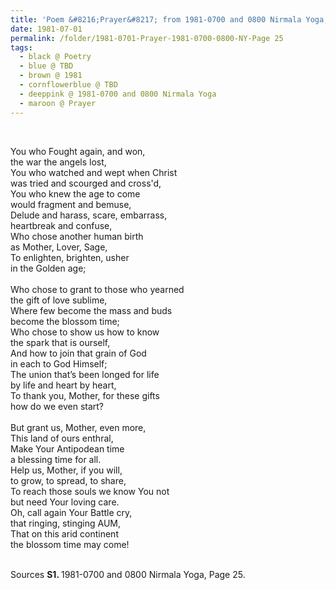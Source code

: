 ```yaml
---
title: 'Poem &#8216;Prayer&#8217; from 1981-0700 and 0800 Nirmala Yoga, Page 25'
date: 1981-07-01
permalink: /folder/1981-0701-Prayer-1981-0700-0800-NY-Page 25
tags:
  - black @ Poetry
  - blue @ TBD
  - brown @ 1981
  - cornflowerblue @ TBD
  - deeppink @ 1981-0700 and 0800 Nirmala Yoga
  - maroon @ Prayer
---
```


<br>

<p>
You who Fought again, and won,<br>
the war the angels lost,<br>
You who watched and wept when Christ<br>
was tried and scourged and cross'd,<br>
You who knew the age to come<br>
would fragment and bemuse,<br>
Delude and harass, scare, embarrass,<br>
heartbreak and confuse,<br>
Who chose another human birth<br>
as Mother, Lover, Sage,<br>
To enlighten, brighten, usher<br>
in the Golden age;<br>
<br>
Who chose to grant to those who yearned<br>
the gift of love sublime,<br>
Where few become the mass and buds<br>
become the blossom time;<br>
Who chose to show us how to know<br>
the spark that is ourself,<br>
And how to join that grain of God<br>
in each to God Himself;<br>
The union that’s been longed for life<br>
by life and heart by heart,<br>
To thank you, Mother, for these gifts<br>
how do we even start?<br>
<br>
But grant us, Mother, even more,<br>
This land of ours enthral,<br>
Make Your Antipodean time<br>
a blessing time for all.<br>
Help us, Mother, if you will,<br>
to grow, to spread, to share,<br>
To reach those souls we know You not<br>
but need Your loving care.<br>
Oh, call again Your Battle cry,<br>
that ringing, stinging AUM,<br>
That on this arid continent<br>
the blossom time may come!<br>
</p>

<br>

<wave-list>
<list-title color="DarkSeaGreen" width="40">Sources</list-title>
  <list-item color="BlanchedAlmond"  width="280"><b>S1. </b> 1981-0700 and 0800 Nirmala Yoga, Page 25.</list-item>
</wave-list>
